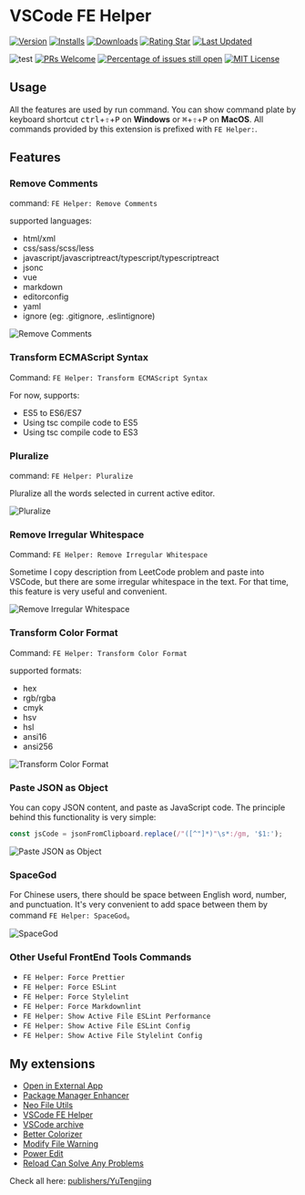# VSCode FE Helper

[![Version](https://img.shields.io/visual-studio-marketplace/v/YuTengjing.vscode-fe-helper)](https://marketplace.visualstudio.com/items/YuTengjing.vscode-fe-helper/changelog) [![Installs](https://img.shields.io/visual-studio-marketplace/i/YuTengjing.vscode-fe-helper)](https://marketplace.visualstudio.com/items?itemName=YuTengjing.vscode-fe-helper) [![Downloads](https://img.shields.io/visual-studio-marketplace/d/YuTengjing.vscode-fe-helper)](https://marketplace.visualstudio.com/items?itemName=YuTengjing.vscode-fe-helper) [![Rating Star](https://img.shields.io/visual-studio-marketplace/stars/YuTengjing.vscode-fe-helper)](https://marketplace.visualstudio.com/items?itemName=YuTengjing.vscode-fe-helper&ssr=false#review-details) [![Last Updated](https://img.shields.io/visual-studio-marketplace/last-updated/YuTengjing.vscode-fe-helper)](https://github.com/tjx666/vscode-fe-helper)

![test](https://github.com/tjx666/vscode-fe-helper/actions/workflows/test.yml/badge.svg) [![PRs Welcome](https://img.shields.io/badge/PRs-welcome-brightgreen.svg?style=flat)](http://makeapullrequest.com) [![Percentage of issues still open](https://isitmaintained.com/badge/open/tjx666/vscode-fe-helper.svg)](http://isitmaintained.com/project/tjx666/vscode-fe-helper') [![MIT License](https://img.shields.io/github/license/tjx666/vscode-fe-helper)](https://github.com/tjx666/vscode-fe-helper/blob/master/LICENSE)

## Usage

All the features are used by run command. You can show command plate by keyboard shortcut <kbd>ctrl</kbd>+<kbd>⇧</kbd>+<kbd>P</kbd> on **Windows** or <kbd>⌘</kbd>+<kbd>⇧</kbd>+<kbd>P</kbd> on **MacOS**. All commands provided by this extension is prefixed with `FE Helper:`.

## Features

### Remove Comments

command: `FE Helper: Remove Comments`

supported languages:

- html/xml
- css/sass/scss/less
- javascript/javascriptreact/typescript/typescriptreact
- jsonc
- vue
- markdown
- editorconfig
- yaml
- ignore (eg: .gitignore, .eslintignore)

![Remove Comments](https://github.com/tjx666/vscode-fe-helper/raw/master/images/remove_comments.gif?raw=true)

### Transform ECMAScript Syntax

Command: `FE Helper: Transform ECMAScript Syntax`

For now, supports:

- ES5 to ES6/ES7
- Using tsc compile code to ES5
- Using tsc compile code to ES3

### Pluralize

command: `FE Helper: Pluralize`

Pluralize all the words selected in current active editor.

![Pluralize](https://github.com/tjx666/vscode-fe-helper/raw/master/images/pluralize.gif?raw=true)

### Remove Irregular Whitespace

Command: `FE Helper: Remove Irregular Whitespace`

Sometime I copy description from LeetCode problem and paste into VSCode, but there are some irregular whitespace in the text. For that time, this feature is very useful and convenient.

![Remove Irregular Whitespace](https://github.com/tjx666/vscode-fe-helper/raw/master/images/remove_irregular_whitespace.gif?raw=true)

### Transform Color Format

Command: `FE Helper: Transform Color Format`

supported formats:

- hex
- rgb/rgba
- cmyk
- hsv
- hsl
- ansi16
- ansi256

![Transform Color Format](https://github.com/tjx666/vscode-fe-helper/raw/master/images/transform_color_format.gif?raw=true)

### Paste JSON as Object

You can copy JSON content, and paste as JavaScript code. The principle behind this functionality is very simple:

```javascript
const jsCode = jsonFromClipboard.replace(/"([^"]*)"\s*:/gm, '$1:');
```

![Paste JSON as Object](https://github.com/tjx666/vscode-fe-helper/raw/master/images/jsonToCode.gif?raw=true)

### SpaceGod

For Chinese users, there should be space between English word, number, and punctuation. It's very convenient to add space between them by command `FE Helper: SpaceGod`。

![SpaceGod](https://github.com/tjx666/vscode-fe-helper/raw/master/images/space_god.gif?raw=true)

### Other Useful FrontEnd Tools Commands

- `FE Helper: Force Prettier`
- `FE Helper: Force ESLint`
- `FE Helper: Force Stylelint`
- `FE Helper: Force Markdownlint`
- `FE Helper: Show Active File ESLint Performance`
- `FE Helper: Show Active File ESLint Config`
- `FE Helper: Show Active File Stylelint Config`

## My extensions

- [Open in External App](https://github.com/tjx666/open-in-external-app)
- [Package Manager Enhancer](https://github.com/tjx666/package-manager-enhancer)
- [Neo File Utils](https://github.com/tjx666/vscode-neo-file-utils)
- [VSCode FE Helper](https://github.com/tjx666/vscode-fe-helper)
- [VSCode archive](https://github.com/tjx666/vscode-archive)
- [Better Colorizer](https://github.com/tjx666/better-colorizer/tree/main)
- [Modify File Warning](https://github.com/tjx666/modify-file-warning)
- [Power Edit](https://github.com/tjx666/power-edit)
- [Reload Can Solve Any Problems](https://github.com/tjx666/reload-can-solve-any-problems)

Check all here: [publishers/YuTengjing](https://marketplace.visualstudio.com/publishers/YuTengjing)
